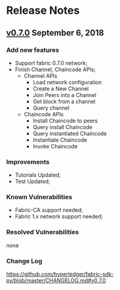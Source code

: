 # Release Notes

## [v0.7.0](https://github.com/hyperledger/fabric-sdk-py/releases/tag/v0.7.0) September 6, 2018

### Add new features

* Support fabric 0.7.0 network;
* Finish Channel, Chaincode APIs;
    * Channel APIs
        * Load network configuration
        * Create a New Channel
        * Join Peers into a Channel
        * Get block from a channel
        * Query channel
    * Chaincode APIs
        * Install Chaincode to peers
        * Query install Chaincode
        * Query instantiated Chaincode
        * Instantiate Chaincode
        * Invoke Chaincode

### Improvements

* Tutorials Updated;
* Test Updated;

### Known Vulnerabilities

* Fabric-CA support needed;
* Fabric 1.x network support needed;

### Resolved Vulnerabilities

none

### Change Log

https://github.com/hyperledger/fabric-sdk-py/blob/master/CHANGELOG.md#v0.7.0
